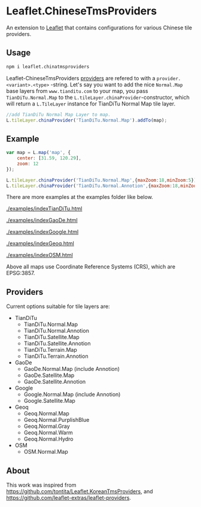 # Leaflet.ChineseTmsProviders

An extension to [Leaflet](http://leafletjs.com/) that contains configurations for various Chinese tile providers.

## Usage

```bash
npm i leaflet.chinatmsproviders
```

Leaflet-ChineseTmsProviders [providers](#providers) are refered to with a `provider.<variant>.<type>` -string. Let's say you want to add the nice `Normal.Map` base layers from `www.tianditu.com` to your map, you pass `TianDiTu.Normal.Map` to the `L.tileLayer.chinaProvider`-constructor, which will return a `L.TileLayer` instance for TianDiTu Normal Map tile layer.
```Javascript
//add TianDiTu Normal Map Layer to map.
L.tileLayer.chinaProvider('TianDiTu.Normal.Map').addTo(map);
```

## Example

```Javascript
var map = L.map('map', {
    center: [31.59, 120.29],
    zoom: 12
});

L.tileLayer.chinaProvider('TianDiTu.Normal.Map',{maxZoom:18,minZoom:5}).addTo(map);
L.tileLayer.chinaProvider('TianDiTu.Normal.Annotion',{maxZoom:18,minZoom:5}).addTo(map);

```
There are more examples at the examples folder like below.

[./examples/indexTianDiTu.html](http://htoooth.github.io/Leaflet.ChineseTmsProviders/examples/indexTianDiTu.html)

[./examples/indexGaoDe.html](http://htoooth.github.io/Leaflet.ChineseTmsProviders/examples/indexGaoDe.html)

[./examples/indexGoogle.html](http://htoooth.github.io/Leaflet.ChineseTmsProviders/examples/indexGoogle.html)

[./examples/indexGeoq.html](http://htoooth.github.io/Leaflet.ChineseTmsProviders/examples/indexGeoq.html)

[./examples/indexOSM.html](http://htoooth.github.io/Leaflet.ChineseTmsProviders/examples/indexOSM.html)

Above all maps use Coordinate Reference Systems (CRS), which are EPSG:3857. 

<a name="providers"></a>
## Providers

Current options suitable for tile layers are:
* TianDiTu
    * TianDiTu.Normal.Map
    * TianDiTu.Normal.Annotion
    * TianDiTu.Satellite.Map
    * TianDiTu.Satellite.Annotion
    * TianDiTu.Terrain.Map
    * TianDiTu.Terrain.Annotion
* GaoDe
    * GaoDe.Normal.Map (include Annotion)
    * GaoDe.Satellite.Map
    * GaoDe.Satellite.Annotion
* Google
    * Google.Normal.Map (include Annotion)
    * Google.Satellite.Map
* Geoq
    * Geoq.Normal.Map
    * Geoq.Normal.PurplishBlue
    * Geoq.Normal.Gray
    * Geoq.Normal.Warm
    * Geoq.Normal.Hydro
* OSM
    * OSM.Normal.Map

## About

This work was inspired from <https://github.com/tontita/Leaflet.KoreanTmsProviders>, and <https://github.com/leaflet-extras/leaflet-providers>.

